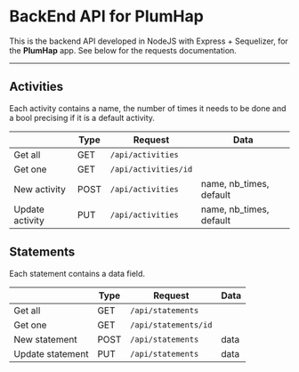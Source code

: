 BackEnd API for PlumHap
===================

This is the backend API developed in NodeJS with Express + Sequelizer, for the **PlumHap** app. See below for the requests documentation.

----------

Activities
-------------
Each activity contains a name, the number of times it needs to be done and a bool precising if it is a default activity.

|                  | Type | Request                        | Data      |                   
| --- | ---   | ---| --- |
| Get all 		   | GET | `/api/activities`          |                    |
| Get one 		   | GET |`/api/activities/id`       |                    |
| New activity| POST | `/api/activities`         | name, nb_times, default |
| Update activity| PUT | `/api/activities`         | name, nb_times, default |


Statements
-------------
Each statement contains a data field.

|                  | Type | Request                        | Data    |           
| --- | ---   | ---| --- |
| Get all 		   | GET | `/api/statements`          |                    |
| Get one 		   | GET |`/api/statements/id`       |                    |
| New statement| POST | `/api/statements`         | data |
| Update statement| PUT | `/api/statements`         | data |

